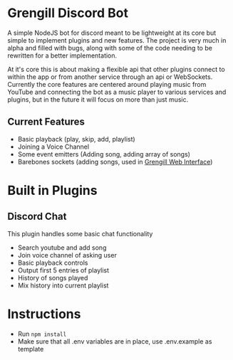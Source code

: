# Grengill Discord Bot
A simple NodeJS bot for discord meant to be lightweight at its core but simple to implement plugins and new features.
The project is very much in alpha and filled with bugs, along with some of the code needing to be rewritten for a better
implementation.

At it's core this is about making a flexible api that other plugins connect to within the app or from another service
through an api or WebSockets. Currently the core features are centered around playing music from YouTube and connecting
the bot as a music player to various services and plugins, but in the future it will focus on more than just music.

## Current Features
* Basic playback (play, skip, add, playlist)
* Joining a Voice Channel
* Some event emitters (Adding song, adding array of songs)
* Barebones sockets (adding songs, used in [Grengill Web Interface](https://github.com/eldsmith/grengill-web))

# Built in Plugins

## Discord Chat
This plugin handles some basic chat functionality

* Search youtube and add song
* Join voice channel of asking user
* Basic playback controls
* Output first 5 entries of playlist
* History of songs played
* Mix history into current playlist

# Instructions
* Run `npm install`
* Make sure that all .env variables are in place, use .env.example as template
